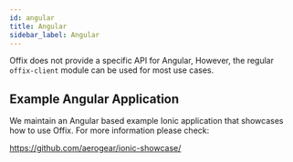 ```yaml
---
id: angular
title: Angular
sidebar_label: Angular
---
```


Offix does not provide a specific API for Angular,
However, the regular `offix-client` module can be used for most use cases.

## Example Angular Application

We maintain an Angular based example Ionic application that showcases how to use Offix.
For more information please check:

https://github.com/aerogear/ionic-showcase/
